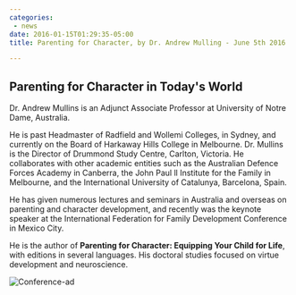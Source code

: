 ```yaml
---
categories:
 - news
date: 2016-01-15T01:29:35-05:00
title: Parenting for Character, by Dr. Andrew Mulling - June 5th 2016

---
```


## Parenting for Character in Today's World

Dr. Andrew Mullins is an Adjunct Associate Professor at University of Notre
Dame, Australia.

He is past Headmaster of Radfield and Wollemi Colleges, in Sydney, and currently
on the Board of Harkaway Hills College in Melbourne.  Dr. Mullins is the
Director of Drummond Study Centre, Carlton, Victoria. He collaborates with other
academic entities such as the Australian Defence Forces Academy in Canberra, the
John Paul ll Institute for the Family in Melbourne, and the International
University of Catalunya, Barcelona, Spain.

He has given numerous lectures and seminars in Australia and overseas on
parenting and character development, and recently was the keynote speaker at the
International Federation for Family Development Conference in Mexico City.

He is the author of **Parenting for Character: Equipping Your Child for Life**,
with editions in several languages.  His doctoral studies focused on virtue
development and neuroscience.

<!--more-->

![Conference-ad](/images/posts/andrew-mullins-conference.png)
